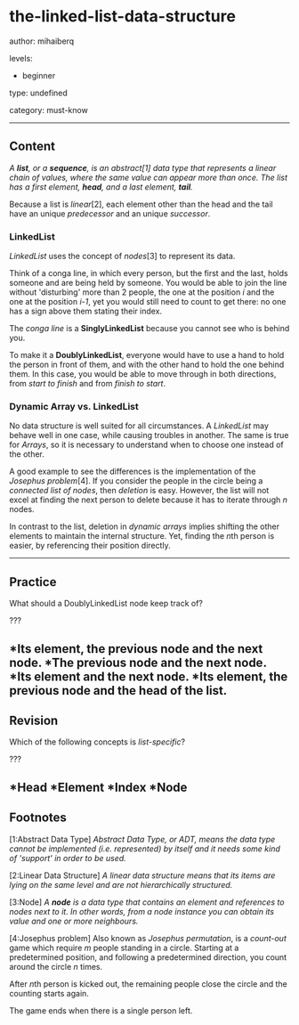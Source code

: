 # the-linked-list-data-structure
author: mihaiberq

levels:
 - beginner

type: undefined

category: must-know

---
## Content

*A **list**, or a **sequence**, is an *abstract*[1] data type that represents a linear chain of values, where the same value can appear more than once. The *list* has a first element, **head**, and a last element, **tail**.*

Because a list is *linear*[2], each element other than the head and the tail have an unique *predecessor* and an unique *successor*.



### LinkedList
*LinkedList* uses the concept of *nodes*[3] to represent its data.

Think of a conga line, in which every person, but the first and the last, holds someone and are being held by someone. You would be able to join the line without 'disturbing' more than 2 people, the one at the position *i* and the one at the position *i-1*, yet you would still need to count to get there: no one has a sign above them stating their index.

The *conga line* is a **SinglyLinkedList** because you cannot see who is behind you. 

To make it a **DoublyLinkedList**, everyone would have to use a hand to hold the person in front of them, and with the other hand to hold the one behind them. In this case, you would be able to move through in both directions, from *start to finish* and from *finish to start*.

### Dynamic Array vs. LinkedList

No data structure is well suited for all circumstances. A *LinkedList* may behave well in one case, while causing troubles in another. The same is true for *Arrays*, so it is necessary to understand when to choose one instead of the other.

A good example to see the differences is the implementation of the *Josephus problem*[4]. If you consider the people in the circle being a *connected list of nodes*, then *deletion* is easy. However, the list will not excel at finding the next person to delete because it has to iterate through *n* nodes.

In contrast to the list, deletion in *dynamic arrays* implies shifting the other elements to maintain the internal structure. Yet, finding the *n*th person is easier, by referencing their position directly.


---
## Practice

What should a DoublyLinkedList node keep track of?

???

*Its element, the previous node and the next node.
*The previous node and the next node.
*Its element and the next node.
*Its element, the previous node and the head of the list.
---
## Revision

Which of the following concepts is *list-specific*?

???

*Head
*Element
*Index
*Node
---
## Footnotes

[1:Abstract Data Type]
*Abstract Data Type, or ADT, means the data type cannot be implemented (i.e. represented) by itself and it needs some kind of 'support' in order to be used.*

[2:Linear Data Structure]
*A linear data structure means that its items are lying on the same level and are not hierarchically structured.*

[3:Node]
*A **node** is a data type that contains an element and references to nodes next to it. In other words, from a node instance you can obtain its value and one or more neighbours.*

[4:Josephus problem]
Also known as *Josephus permutation*, is a *count-out* game which require *m* people standing in a circle. Starting at a predetermined position, and following a predetermined direction, you count around the circle *n* times. 

After *n*th person is kicked out, the remaining people close the circle and the counting starts again. 

The game ends when there is a single person left.
